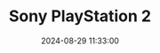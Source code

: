 ---
layout: post
title: Sony PlayStation 2
summary: 
date: '2024-08-29 11:33:00'
tags: [Consoles, PlayStation, Sony]
---